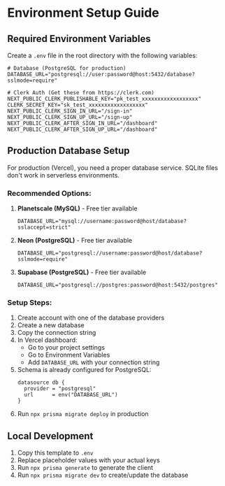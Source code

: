 # Environment Setup Guide

## Required Environment Variables

Create a `.env` file in the root directory with the following variables:

```env
# Database (PostgreSQL for production)
DATABASE_URL="postgresql://user:password@host:5432/database?sslmode=require"

# Clerk Auth (Get these from https://clerk.com)
NEXT_PUBLIC_CLERK_PUBLISHABLE_KEY="pk_test_xxxxxxxxxxxxxxxxxx"
CLERK_SECRET_KEY="sk_test_xxxxxxxxxxxxxxxxxx"
NEXT_PUBLIC_CLERK_SIGN_IN_URL="/sign-in"
NEXT_PUBLIC_CLERK_SIGN_UP_URL="/sign-up"
NEXT_PUBLIC_CLERK_AFTER_SIGN_IN_URL="/dashboard"
NEXT_PUBLIC_CLERK_AFTER_SIGN_UP_URL="/dashboard"
```

## Production Database Setup

For production (Vercel), you need a proper database service. SQLite files don't work in serverless environments.

### Recommended Options:

1. **Planetscale (MySQL)** - Free tier available
   ```
   DATABASE_URL="mysql://username:password@host/database?sslaccept=strict"
   ```

2. **Neon (PostgreSQL)** - Free tier available
   ```
   DATABASE_URL="postgresql://username:password@host/database?sslmode=require"
   ```

3. **Supabase (PostgreSQL)** - Free tier available
   ```
   DATABASE_URL="postgresql://postgres:password@host:5432/postgres"
   ```

### Setup Steps:

1. Create account with one of the database providers
2. Create a new database
3. Copy the connection string
4. In Vercel dashboard:
   - Go to your project settings
   - Go to Environment Variables
   - Add `DATABASE_URL` with your connection string
5. Schema is already configured for PostgreSQL:
   ```prisma
   datasource db {
     provider = "postgresql"
     url      = env("DATABASE_URL")
   }
   ```
6. Run `npx prisma migrate deploy` in production

## Local Development

1. Copy this template to `.env`
2. Replace placeholder values with your actual keys
3. Run `npx prisma generate` to generate the client
4. Run `npx prisma migrate dev` to create/update the database

